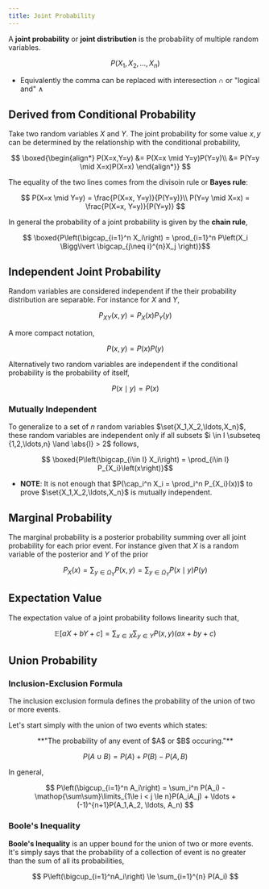 ```yaml
---
title: Joint Probability
---
```

A **joint probability** or **joint distribution** is the probability of multiple random variables.

$$
    P(X_1, X_2, \ldots, X_n)
$$

* Equivalently the comma can be replaced with interesection $\cap$ or "logical and" $\land$

## Derived from Conditional Probability

Take two random variables $X$ and $Y$. The joint probability for some value $x,y$ can be determined by the relationship with the conditional probability,

$$
\boxed{\begin{align*}
P(X=x,Y=y) &= P(X=x \mid Y=y)P(Y=y)\\
&= P(Y=y \mid X=x)P(X=x)
\end{align*}}
$$

The equality of the two lines comes from the divisoin rule or **Bayes rule**:

$$
P(X=x \mid Y=y) = \frac{P(X=x, Y=y)}{P(Y=y)}\\
P(Y=y \mid X=x) = \frac{P(X=x, Y=y)}{P(Y=y)}
$$

In general the probability of a joint probability is given by the **chain rule**,

$$ \boxed{P\left(\bigcap_{i=1}^n X_i\right) = \prod_{i=1}^n P\left(X_i \Bigg\lvert \bigcap_{j\neq  i}^{n}X_j \right)}$$

## Independent Joint Probability

Random variables are considered independent if the their probability distribution are separable. For instance for $X$ and $Y$,

$$ P_{XY}(x,y) = P_X(x)P_Y(y) $$

A more compact notation,

$$ P(x,y) = P(x)P(y) $$

Alternatively two random variables are independent if the conditional probability is the probability of itself,

$$
    P(x \mid y) = P(x)
$$

### Mutually Independent

To generalize to a set of $n$ random variables $\set{X_1,X_2,\ldots,X_n}$, these random variables are independent only if all subsets $i \in I \subseteq {1,2,\ldots,n} \land \abs{I} > 2$ follows,


$$ \boxed{P\left(\bigcap_{i\in I} X_i\right) = \prod_{i\in I} P_{X_i}\left(x\right)}$$

* **NOTE**: It is not enough that $P(\cap_i^n X_i = \prod_i^n P_{X_i}(x))$ to prove $\set{X_1,X_2,\ldots,X_n}$ is mutually independent.

## Marginal Probability

The marginal probability is a posterior probability summing over all joint probability for each prior event. For instance given that $X$ is a random variable of the posterior and $Y$ of the prior

$$
    P_X(x) = \sum_{y \in \Omega_Y} P(x, y) = \sum_{y \in \Omega_Y}{P(x \mid y)P(y)}
$$

## Expectation Value

The expectation value of a joint probability follows linearity such that,

$$ \mathbb E[aX+bY+c] = \sum_{x \in X}{\sum_{y \in Y}}{P(x,y)(ax+by+c)} $$

## Union Probability

### Inclusion-Exclusion Formula

The inclusion exclusion formula defines the probability of the union of two or more events.

Let's start simply with the union of two events which states:

<center> **"The probability of any event of $A$ or $B$ occuring."** </center>

$$
    P(A \cup B) = P(A) + P(B) - P(A, B)
$$

In general,

$$
    P\left(\bigcup_{i=1}^n A_i\right) = \sum_i^n P(A_i) - \mathop{\sum\sum}\limits_{1\le i < j \le n}P(A_iA_j) + \ldots + (-1)^{n+1}P(A_1,A_2, \ldots, A_n)
$$

### Boole's Inequality

**Boole's Inequality** is an upper bound for the union of two or more events. It's simply says that the probability of a collection of event is no greater than the sum of all its probabilities,

$$
    P\left(\bigcup_{i=1}^nA_i\right) \le \sum_{i=1}^{n} P(A_i)
$$